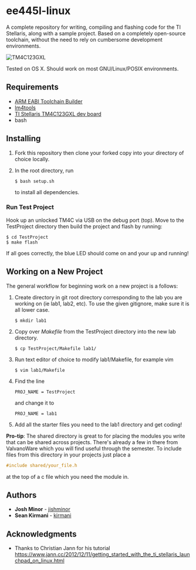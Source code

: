 # ee445l-linux

A complete repository for writing, compiling and flashing code for the TI Stellaris, along with a sample project. Based on a completely open-source toolchain, without the need to rely on cumbersome development environments.

![TM4C123GXL](https://media.licdn.com/mpr/mpr/AAEAAQAAAAAAAAUoAAAAJDEyNWNhMmY0LWMxZGQtNDBhNC1iYjM2LWE0OTQ5OWQ4ZDA2Ng.jpg)

Tested on OS X. Should work on most GNU/Linux/POSIX environments.

## Requirements

 - [ARM EABI Toolchain Builder](https://github.com/jsnyder/arm-eabi-toolchain)
 - [lm4tools](https://github.com/utzig/lm4tools)
 - [TI Stellaris TM4C123GXL dev board](http://www.ti.com/tool/EK-TM4C123GXL)
 - bash


## Installing

1. Fork this repository then clone your forked copy into your directory of choice locally.

2. In the root directory, run
    ```
    $ bash setup.sh
    ```
    to install all dependencies.

### Run Test Project

Hook up an unlocked TM4C via USB on the debug port (top).
Move to the TestProject directory then build the project and flash by running:
```
$ cd TestProject
$ make flash
```
If all goes correctly, the blue LED should come on and your up and running!

## Working on a New Project

The general workflow for beginning work on a new project is a follows:
1. Create directory in git root directory corresponding to the lab you are working on (ie lab1, lab2, etc). To use the given gitignore, make sure it is all lower case.
    ```
    $ mkdir lab1
    ```
2. Copy over _Makefile_ from the TestProject directory into the new lab directory.
    ```
    $ cp TestProject/Makefile lab1/
    ```
3. Run text editor of choice to modify lab1/Makefile, for example vim
    ```
    $ vim lab1/Makefile
    ```
4. Find the line
    ```
    PROJ_NAME = TestProject
    ```
    and change it to
    ```
    PROJ_NAME = lab1
    ```
5. Add all the starter files you need to the lab1 directory and get coding!


**Pro-tip**: The shared directory is great to for placing the modules you write that can be shared across projects.
There's already a few in there from ValvanoWare which you will find useful through the semester.
To include files from this directory in your projects just place a
```c
#include shared/your_file.h
```
at the top of a c file which you need the module in.

## Authors

* **Josh Minor** - [jishminor](https://github.com/jishminor)
* **Sean Kirmani** - [kirmani](https://github.com/kirmani)

## Acknowledgments

* Thanks to Christian Jann for his tutorial https://www.jann.cc/2012/12/11/getting_started_with_the_ti_stellaris_launchpad_on_linux.html

